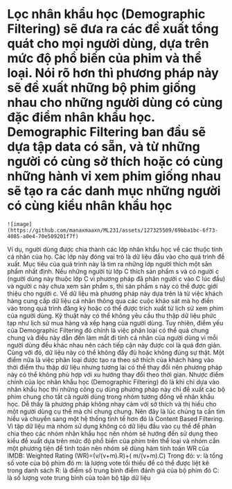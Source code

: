 # Lọc nhân khẩu học (Demographic Filtering) sẽ đưa ra các đề xuất tổng quát cho mọi người dùng, dựa trên mức độ phổ biến của phim và thể loại. Nói rõ hơn thì phương pháp này sẽ đề xuất những bộ phim giống nhau cho những người dùng có cùng đặc điểm nhân khẩu học. Demographic Filtering ban đầu sẽ dựa tập data có sẵn, và từ những người có cùng sở thích hoặc có cùng những hành vi xem phim giống nhau sẽ tạo ra các danh mục những người có cùng kiểu nhân khẩu học
    ![image](https://github.com/manaxmaaxn/ML231/assets/127325509/69bba1bc-6f73-4085-a0e4-70e509201f7f)
Ví dụ, người dùng được chia thành các lớp nhân khẩu học về các thuộc tính cá nhân của họ. Các lớp này đóng vai trò là dữ liệu đầu vào cho quá trình đề xuất. Mục tiêu của quá trình này là tìm ra những lớp người thích một sản phẩm nhất định. Nếu những người từ lớp C thích sản phẩm s và có người c (người dùng này thuộc lớp C vì phương pháp đã phân người c vào C lúc đầu) và người c này chưa xem sản phẩm s, thì sản phẩm s này có thể được giới thiệu cho người c. 
Về dữ liệu mà phương pháp này dựa trên là từ việc khách hàng cung cấp dữ liệu cá nhân thông qua các cuộc khảo sát mà họ điền vào trong quá trình đăng ký hoặc có thể được trích xuất từ lịch sử xem phim của người dùng. Kỹ thuật này có thể không yêu cầu thu thập dữ liệu phức tạp như lịch sử mua hàng và xếp hạng của người dùng. Tuy nhiên, điểm yếu của Demographic Filtering đó chính là việc phân loại có thể quá chung chung và điều này dẫn đến làm mất đi tính cá nhân của người dùng vì mỗi người dùng đều khác nhau nên cách tiếp cận này được coi là quá đơn giản. Cùng với đó, dữ liệu này có thể không đầy đủ hoặc không đúng sự thật. Một điểm nữa là việc phân loại được tạo ra theo sở thích của khách hàng vào thời điểm thu thập dữ liệu nhưng tương lai có thể thay đổi nên phương pháp này có thể không phù hợp với xu hướng thay đổi theo thời gian. 
Nhược điểm chính của lọc nhân khẩu học (Demographic Filtering) đó là khi chỉ dựa vào nhân khẩu học thì những công cụ dùng phương pháp này chỉ đề xuất các bộ phim chung cho tất cả người dùng trong nhóm tương đồng về nhân khẩu học. Dễ thấy là phương pháp không nhạy cảm với sở thích và thị hiếu cho một người dùng cụ thể mà chỉ chung chung. Nên đây là lúc chúng ta cần tìm hiểu và chuyển sang một hệ thống tinh tế hơn đó là Content Based Filtering.
Vì tập dữ liệu mà nhóm sử dụng không có dữ liệu đầu vào cụ thể để phân chia theo các nhóm nhân khẩu học nên nhóm sẽ hướng đến sử dụng theo kiểu đề xuất dựa trên mức độ phổ biến của phim trên thể loại và nhóm cần một phương tiện để tính toán nên nhóm sẽ dùng hàm tính toán WR của IMDB:
Weighted Rating (WR)=(v/(v+m).R)+(  m/(v+m).C)
Trong đó:
      v: là tổng số vote của bộ phim đó
      m: là lượng vote tối thiểu để có thể được liệt kê trong danh sách
      R: là điểm số trung bình điểm đánh giá của bộ phim đó
      C: là số lượng vote trung bình của toàn bộ tập dữ liệu
